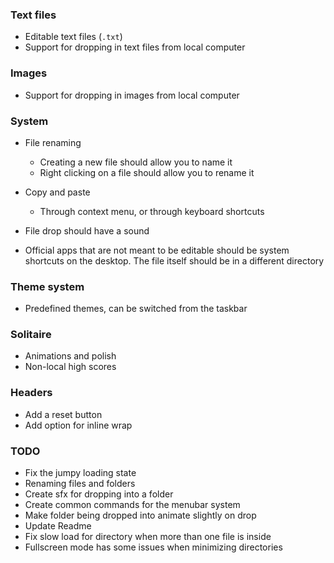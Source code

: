 ### Text files

- Editable text files (`.txt`)
- Support for dropping in text files from local computer

### Images

- Support for dropping in images from local computer

### System

- File renaming

  - Creating a new file should allow you to name it
  - Right clicking on a file should allow you to rename it

- Copy and paste

  - Through context menu, or through keyboard shortcuts

- File drop should have a sound

- Official apps that are not meant to be editable should be system shortcuts
  on the desktop. The file itself should be in a different directory

### Theme system

- Predefined themes, can be switched from the taskbar

### Solitaire

- Animations and polish
- Non-local high scores

### Headers

- Add a reset button
- Add option for inline wrap

### TODO

- Fix the jumpy loading state
- Renaming files and folders
- Create sfx for dropping into a folder
- Create common commands for the menubar system
- Make folder being dropped into animate slightly on drop
- Update Readme
- Fix slow load for directory when more than one file is inside
- Fullscreen mode has some issues when minimizing directories
